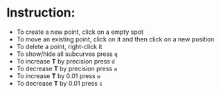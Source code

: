 # Instruction:
- To create a new point, click on a empty spot
- To move an existing point, click on it and then click on a new position
- To delete a point, right-click it
- To show/hide all subcurves press `q`
- To increase **T** by precision press `d`
- To decrease **T** by precision press `a`
- To increase **T** by 0.01 press `w`
- To decrease **T** by 0.01 press `s`